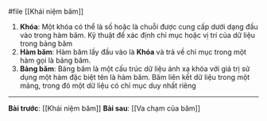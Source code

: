 #file [[Khái niệm băm]] 

1. **Khóa**: Một khóa có thể là số hoặc là chuỗi được cung cấp dưới dạng đầu vào trong hàm băm. Kỹ thuật để xác định chỉ mục hoặc vị trí của dữ liệu trong bảng băm
2. **Hàm băm**: Hàm băm lấy đầu vào là **Khóa** và trả về chỉ mục trong một hàm gọi là bảng băm.
3. **Bảng băm**: Bảng băm là một cấu trúc dữ liệu ánh xạ khóa với giá trị sử dụng một hàm đặc biệt tên là hàm băm. Băm liên kết dữ liệu trong một mảng, trong đó một dữ liệu có chỉ mục duy nhất riêng
---
**Bài trước**: [[Khái niệm băm]]
**Bài sau**: [[Va chạm của băm]]